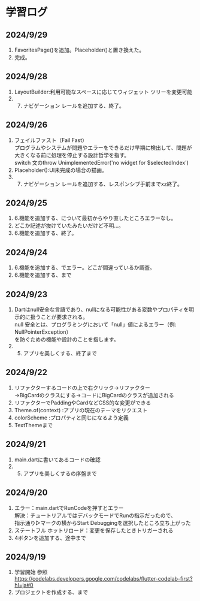 # 学習ログ

## 2024/9/29

1.  FavoritesPage()を追加。Placeholder()と置き換えた。
2.  完成。

## 2024/9/28

1.  LayoutBuilder:利用可能なスペースに応じてウィジェット ツリーを変更可能
2.  7. ナビゲーション レールを追加する、終了。

## 2024/9/26

1.  フェイルファスト（Fail Fast）  
     プログラムやシステムが問題やエラーをできるだけ早期に検出して、問題が大きくなる前に処理を停止する設計哲学を指す。  
    switch 文のthrow UnimplementedError('no widget for $selectedIndex')
2.  Placeholder():UI未完成の場合の描画。
3.  7. ナビゲーション レールを追加する、レスポンシブ手前までxz終了。

## 2024/9/25

1.  6.機能を追加する、について最初からやり直したところエラーなし。
2.  どこか記述が抜けていたみたいだけど不明…。
3.  6.機能を追加する、終了。

## 2024/9/24

1.  6.機能を追加する、でエラー。どこが間違っているか調査。
2.  6.機能を追加する、まで

## 2024/9/23

1.  Dartはnull安全な言語であり、nullになる可能性がある変数やプロパティを明示的に扱うことが要求される。  
    null 安全とは、プログラミングにおいて「null」値によるエラー（例: NullPointerException）  
    を防ぐための機能や設計のことを指します。
2.  5.  アプリを美しくする、終了まで

## 2024/9/22

1. リファクターするコードの上で右クリック→リファクター  
   →BigCardのクラスにする→コードにBigCardのクラスが追加される
2. リファクターでPaddingやCardなどCSS的な変更ができる
3. Theme.of(context) :アプリの現在のテーマをリクエスト
4. colorScheme :プロパティと同じになるよう定義
5. TextThemeまで

## 2024/9/21

1. main.dartに書いてあるコードの確認
2. 5. アプリを美しくするの序盤まで

## 2024/9/20

1. エラー：main.dartでRunCodeを押すとエラー  
   解決：チュートリアルではデバックモードでRunの指示だったので、  
   指示通り▷マークの横からStart Debuggingを選択したところ立ち上がった
2. ステートフル ホットリロード：変更を保存したときトリガーされる
3. 4ボタンを追加する、途中まで

## 2024/9/19

1. 学習開始
   参照　https://codelabs.developers.google.com/codelabs/flutter-codelab-first?hl=ja#0
2. プロジェクトを作成する、まで
